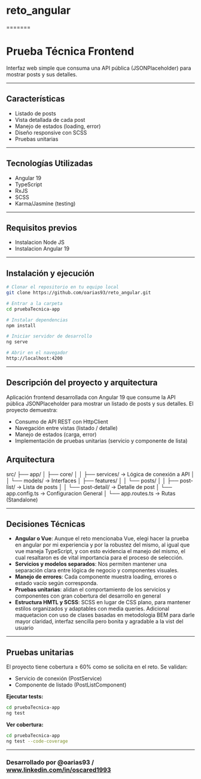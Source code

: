 # reto_angular
=======
# Prueba Técnica Frontend

Interfaz web simple que consuma una API pública (JSONPlaceholder) para mostrar posts y sus detalles.

---

## **Características**
- Listado de posts
- Vista detallada de cada post
- Manejo de estados (loading, error)
- Diseño responsive con SCSS  
- Pruebas unitarias

---

## **Tecnologías Utilizadas**
- Angular 19
- TypeScript
- RxJS
- SCSS
- Karma/Jasmine (testing)

---

## **Requisitos previos**
- Instalacion Node JS
- Instalacion Angular 19
  
---

## **Instalación y ejecución**
```bash
# Clonar el repositorio en tu equipo local
git clone https://github.com/oarias93/reto_angular.git

# Entrar a la carpeta
cd pruebaTecnica-app

# Instalar dependencias
npm install

# Iniciar servidor de desarrollo
ng serve

# Abrir en el navegador
http://localhost:4200
```

---

## **Descripción del proyecto y arquitectura**
Aplicación frontend desarrollada con Angular 19 que consume la API pública JSONPlaceholder para mostrar un listado de posts y sus detalles. El proyecto demuestra:

- Consumo de API REST con HttpClient
- Navegación entre vistas (listado / detalle)
- Manejo de estados (carga, error)
- Implementación de pruebas unitarias (servicio y componente de lista)

## **Arquitectura**
src/
├── app/
│   ├── core/
│   │   ├── services/         -> Lógica de conexión a API
│   │   └── models/           -> Interfaces
│   ├── features/
│   │   └── posts/
│   │       ├── post-list/    -> Lista de posts
│   │       └── post-detail/  -> Detalle de post
│   └── app.config.ts         -> Configuracion  General
│   └── app.routes.ts         -> Rutas (Standalone)

---

## **Decisiones Técnicas**
- **Angular o Vue**: Aunque el reto mencionaba Vue, elegi hacer la prueba en angular por mi experiencia y por la robustez del mismo, al igual que vue maneja TypeScript, y con esto evidencia el manejo del mismo, el cual resaltaron es de vital importancia para el proceso de selección.
- **Servicios y modelos separados**: Nos permiten mantener una separación clara entre lógica de negocio y componentes visuales.
- **Manejo de errores**: Cada componente muestra loading, errores o estado vacío según corresponda.
- **Pruebas unitarias**: alidan el comportamiento de los servicios y componentes con gran cobertura del desarrollo en general
- **Estructura HMTL y SCSS**: SCSS en lugar de CSS plano, para mantener estilos organizados y adaptables con media queries. Adicional maquetacion con uso de clases basadas en metodologia BEM para darle mayor claridad, interfaz sencilla pero bonita y agradable a la vist del usuario

---

## **Pruebas unitarias**
El proyecto tiene cobertura ≥ 60% como se solicita en el reto. Se validan:

- Servicio de conexión (PostService)
- Componente de listado (PostListComponent)
 
**Ejecutar tests:**
```bash
cd pruebaTecnica-app
ng test
```

**Ver cobertura:**
```bash
cd pruebaTecnica-app
ng test --code-coverage
```

---

### Desarrollado por @oarias93 / www.linkedin.com/in/oscared1993
